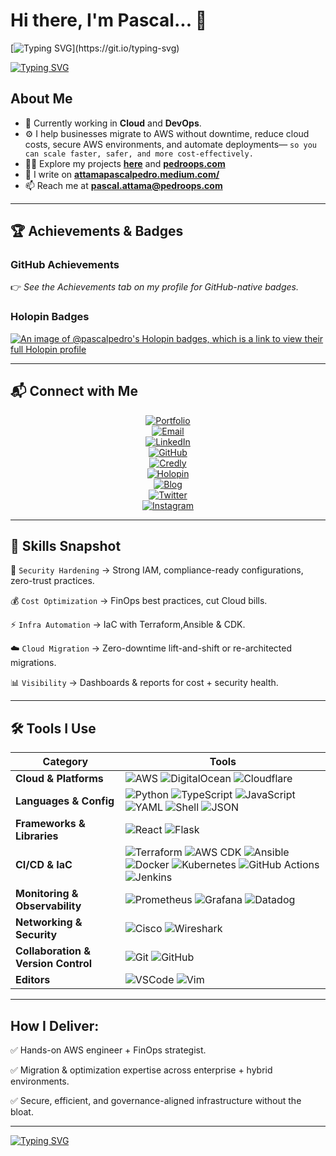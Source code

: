 # Hi there, I'm Pascal... 🤝

[![Typing SVG](https://readme-typing-svg.demolab.com?font=Fira+Code&duration=3000&pause=500&color=00FF00&center=true&vCenter=true&multiline=true&width=700&lines=Welcome+to+my+GitHub+Space!)](https://git.io/typing-svg)


[![Typing SVG](https://readme-typing-svg.demolab.com?lines=🔐+IAM+Security;💰+FinOps+Cost+Optimization;☁️+Cloud+Migration;⚡+Infrastructure+Automation;📊+Cloud+Visibility)](https://git.io/typing-svg)


## About Me
- 🔭 Currently working in **Cloud** and **DevOps**.
- ⚙ I help businesses migrate to AWS without downtime, reduce cloud costs, secure AWS environments, and automate deployments— `so you can scale faster, safer, and more cost-effectively.`
- 👨‍💻 Explore my projects **[here][github]** and **[pedroops.com][website]**
- 📝 I write on **[attamapascalpedro.medium.com/][blog]**
- 📫 Reach me at **[pascal.attama@pedroops.com][mail]**

---

## 🏆 Achievements & Badges  

### GitHub Achievements  
👉 *See the Achievements tab on my profile for GitHub-native badges.*  

### Holopin Badges  
[![An image of @pascalpedro's Holopin badges, which is a link to view their full Holopin profile](https://holopin.me/pascalpedro)](https://holopin.io/@pascalpedro)  

---

## 📬 Connect with Me  

<p align="center">

  <a href="https://www.pedroops.com">
    <img src="https://img.shields.io/badge/Portfolio-PedroOps-2E86C1?style=for-the-badge&logo=vercel&logoColor=white" alt="Portfolio"/>
  </a><br/>

  <a href="mailto:pascal.attama@pedroops.com">
    <img src="https://img.shields.io/badge/Email-pascal.attama@pedroops.com-2E86C1?style=for-the-badge&logo=maildotru&logoColor=white" alt="Email"/>
  </a><br/>

  <a href="https://www.linkedin.com/in/pascal-attama">
    <img src="https://img.shields.io/badge/LinkedIn-Pascal%20Attama-2E86C1?style=for-the-badge&logo=linkedin&logoColor=white" alt="LinkedIn"/>
  </a><br/>

  <a href="https://github.com/pascalpedro">
    <img src="https://img.shields.io/badge/GitHub-pascalpedro-2E86C1?style=for-the-badge&logo=github&logoColor=white" alt="GitHub"/>
  </a><br/>

  <a href="https://credly.com/users/pascal-attama">
    <img src="https://img.shields.io/badge/Certifications-Credly-2E86C1?style=for-the-badge&logo=apachecloudstack&logoColor=white" alt="Credly"/>
  </a><br/>

  <a href="https://holopin.io/@pascalpedro">
    <img src="https://img.shields.io/badge/Badges-Holopin-2E86C1?style=for-the-badge&logo=pinboard&logoColor=white" alt="Holopin"/>
  </a><br/>

  <a href="https://attamapascalpedro.medium.com">
    <img src="https://img.shields.io/badge/Blog-Medium-2E86C1?style=for-the-badge&logo=medium&logoColor=white" alt="Blog"/>
  </a><br/>

  <a href="https://x.com/Pascalpedro">
    <img src="https://img.shields.io/badge/Social-Twitter-2E86C1?style=for-the-badge&logo=x&logoColor=white" alt="Twitter"/>
  </a><br/>

  <a href="https://www.instagram.com/pascalpedro47">
    <img src="https://img.shields.io/badge/Social-Instagram-2E86C1?style=for-the-badge&logo=instagram&logoColor=white" alt="Instagram"/>
  </a>
</p>


---

## 🔧 Skills Snapshot 

🔐 `Security Hardening` → Strong IAM, compliance-ready configurations, zero-trust practices.

💰 `Cost Optimization` → FinOps best practices, cut Cloud bills.

⚡ `Infra Automation` → IaC with Terraform,Ansible & CDK.

☁️ `Cloud Migration` → Zero-downtime lift-and-shift or re-architected migrations.

📊 `Visibility` → Dashboards & reports for cost + security health.

---

## 🛠 Tools I Use

| Category | Tools |
|----------|-------|
| **Cloud & Platforms** | ![AWS](https://img.shields.io/badge/Amazon_AWS-232F3E?style=for-the-badge&logo=amazon-aws&logoColor=white) ![DigitalOcean](https://img.shields.io/badge/DigitalOcean-0080FF?style=for-the-badge&logo=digitalocean&logoColor=white) ![Cloudflare](https://img.shields.io/badge/Cloudflare-F38020?style=for-the-badge&logo=cloudflare&logoColor=white) |
| **Languages & Config** | ![Python](https://img.shields.io/badge/Python-3776AB?style=for-the-badge&logo=python&logoColor=white) ![TypeScript](https://img.shields.io/badge/TypeScript-3178C6?style=for-the-badge&logo=typescript&logoColor=white) ![JavaScript](https://img.shields.io/badge/JavaScript-F7DF1E?style=for-the-badge&logo=javascript&logoColor=black) ![YAML](https://img.shields.io/badge/YAML-000000?style=for-the-badge&logo=yaml&logoColor=white) ![Shell](https://img.shields.io/badge/Shell_Script-121011?style=for-the-badge&logo=gnu-bash&logoColor=white) ![JSON](https://img.shields.io/badge/JSON-000000?style=for-the-badge&logo=json&logoColor=white) |
| **Frameworks & Libraries** | ![React](https://img.shields.io/badge/react-%2320232a.svg?style=for-the-badge&logo=react&logoColor=%2361DAFB) ![Flask](https://img.shields.io/badge/flask-%23000.svg?style=for-the-badge&logo=flask&logoColor=white) |
| **CI/CD & IaC** | ![Terraform](https://img.shields.io/badge/Terraform-623CE4?style=for-the-badge&logo=terraform&logoColor=white) ![AWS CDK](https://img.shields.io/badge/AWS%20CDK-FF9900?style=for-the-badge&logo=aws&logoColor=white) ![Ansible](https://img.shields.io/badge/Ansible-000000?style=for-the-badge&logo=ansible&logoColor=white) ![Docker](https://img.shields.io/badge/Docker-2496ED?style=for-the-badge&logo=docker&logoColor=white) ![Kubernetes](https://img.shields.io/badge/Kubernetes-326ce5.svg?&style=for-the-badge&logo=kubernetes&logoColor=white) ![GitHub Actions](https://img.shields.io/badge/GitHub_Actions-2088FF?style=for-the-badge&logo=github-actions&logoColor=white) ![Jenkins](https://img.shields.io/badge/Jenkins-D24939?style=for-the-badge&logo=jenkins&logoColor=white) |
| **Monitoring & Observability** | ![Prometheus](https://img.shields.io/badge/Prometheus-E6522C?style=for-the-badge&logo=prometheus&logoColor=white) ![Grafana](https://img.shields.io/badge/Grafana-F46800?style=for-the-badge&logo=grafana&logoColor=white) ![Datadog](https://img.shields.io/badge/Datadog-632CA6?style=for-the-badge&logo=datadog&logoColor=white) | 
| **Networking & Security** | ![Cisco](https://img.shields.io/badge/Cisco-1BA0D7?style=for-the-badge&logo=cisco&logoColor=white) ![Wireshark](https://img.shields.io/badge/Wireshark-1679A7?style=for-the-badge&logo=wireshark&logoColor=white) | 
| **Collaboration & Version Control** | ![Git](https://img.shields.io/badge/Git-F05033?style=for-the-badge&logo=git&logoColor=white) ![GitHub](https://img.shields.io/badge/GitHub-181717?style=for-the-badge&logo=github&logoColor=white) | 
| **Editors** | ![VSCode](https://img.shields.io/badge/VS_Code-0078D4?style=for-the-badge&logo=visual-studio-code&logoColor=white) ![Vim](https://img.shields.io/badge/Vim-019733?style=for-the-badge&logo=vim&logoColor=white) |

---

## How I Deliver:

✅ Hands-on AWS engineer + FinOps strategist.

✅ Migration & optimization expertise across enterprise + hybrid environments.

✅ Secure, efficient, and governance-aligned infrastructure without the bloat.

---

[![Typing SVG](https://readme-typing-svg.demolab.com?lines=Available+for:;Cloud+Engineering+%26+FinOps+projects;Let's+connect+and+collaborate)](https://git.io/typing-svg)





</details>

[website]: https://www.pedroops.com
[portfolio]: https://www.pedroops.com
[mail]: pascal.attama@pedroops.com
[blog]: https://attamapascalpedro.medium.com/
[twitter]: https://x.com/Pascalpedro
[instagram]: https://instagram.com/pascalpedro47
[linkedin]: https://linkedin.com/in/pascal-attama/
[facebook]: https://www.facebook.com/pascalpedro.attama
[github]: https://github.com/Pascalpedro
[credly]: https://www.credly.com/users/pascal-attama
